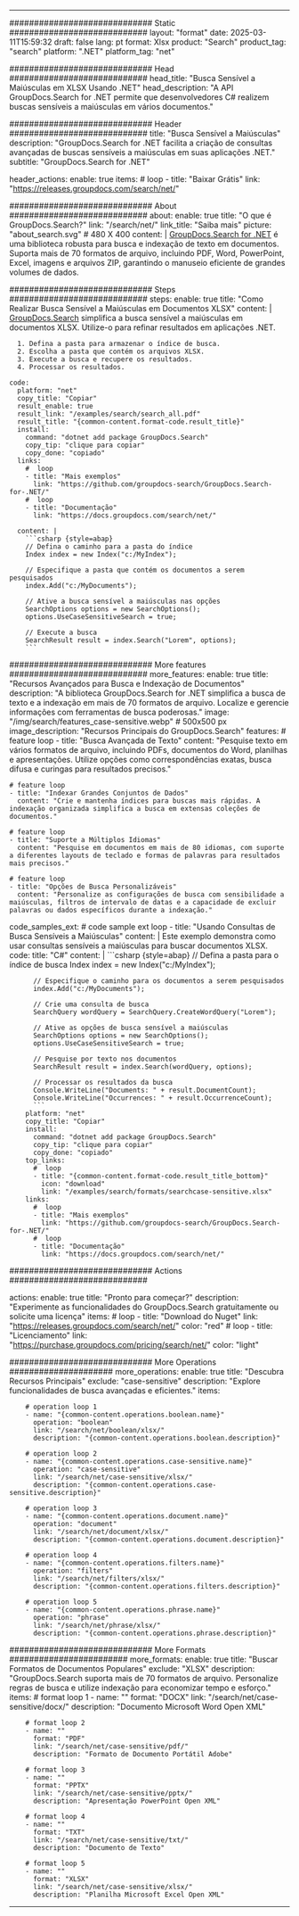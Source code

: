 
---
############################# Static ############################
layout: "format"
date:  2025-03-11T15:59:32
draft: false
lang: pt
format: Xlsx
product: "Search"
product_tag: "search"
platform: ".NET"
platform_tag: "net"

############################# Head ############################
head_title: "Busca Sensível a Maiúsculas em XLSX Usando .NET"
head_description: "A API GroupDocs.Search for .NET permite que desenvolvedores C# realizem buscas sensíveis a maiúsculas em vários documentos."

############################# Header ############################
title: "Busca Sensível a Maiúsculas" 
description: "GroupDocs.Search for .NET facilita a criação de consultas avançadas de buscas sensíveis a maiúsculas em suas aplicações .NET."
subtitle: "GroupDocs.Search for .NET" 

header_actions:
  enable: true
  items:
    #  loop
    - title: "Baixar Grátis"
      link: "https://releases.groupdocs.com/search/net/"
      
############################# About ############################
about:
    enable: true
    title: "O que é GroupDocs.Search?"
    link: "/search/net/"
    link_title: "Saiba mais"
    picture: "about_search.svg" # 480 X 400
    content: |
       [GroupDocs.Search for .NET](/search/net/) é uma biblioteca robusta para busca e indexação de texto em documentos. Suporta mais de 70 formatos de arquivo, incluindo PDF, Word, PowerPoint, Excel, imagens e arquivos ZIP, garantindo o manuseio eficiente de grandes volumes de dados.

############################# Steps ############################
steps:
    enable: true
    title: "Como Realizar Busca Sensível a Maiúsculas em Documentos XLSX"
    content: |
      [GroupDocs.Search](/search/net/) simplifica a busca sensível a maiúsculas em documentos XLSX. Utilize-o para refinar resultados em aplicações .NET.
      
      1. Defina a pasta para armazenar o índice de busca.
      2. Escolha a pasta que contém os arquivos XLSX.
      3. Execute a busca e recupere os resultados.
      4. Processar os resultados.
   
    code:
      platform: "net"
      copy_title: "Copiar"
      result_enable: true
      result_link: "/examples/search/search_all.pdf"
      result_title: "{common-content.format-code.result_title}"
      install:
        command: "dotnet add package GroupDocs.Search"
        copy_tip: "clique para copiar"
        copy_done: "copiado"
      links:
        #  loop
        - title: "Mais exemplos"
          link: "https://github.com/groupdocs-search/GroupDocs.Search-for-.NET/"
        #  loop
        - title: "Documentação"
          link: "https://docs.groupdocs.com/search/net/"
          
      content: |
        ```csharp {style=abap}
        // Defina o caminho para a pasta do índice
        Index index = new Index("c:/MyIndex");

        // Especifique a pasta que contém os documentos a serem pesquisados
        index.Add("c:/MyDocuments");

        // Ative a busca sensível a maiúsculas nas opções
        SearchOptions options = new SearchOptions();
        options.UseCaseSensitiveSearch = true;

        // Execute a busca
        SearchResult result = index.Search("Lorem", options);
        ```            

############################# More features ############################
more_features:
  enable: true
  title: "Recursos Avançados para Busca e Indexação de Documentos"
  description: "A biblioteca GroupDocs.Search for .NET simplifica a busca de texto e a indexação em mais de 70 formatos de arquivo. Localize e gerencie informações com ferramentas de busca poderosas."
  image: "/img/search/features_case-sensitive.webp" # 500x500 px
  image_description: "Recursos Principais do GroupDocs.Search"
  features:
    # feature loop
    - title: "Busca Avançada de Texto"
      content: "Pesquise texto em vários formatos de arquivo, incluindo PDFs, documentos do Word, planilhas e apresentações. Utilize opções como correspondências exatas, busca difusa e curingas para resultados precisos."

    # feature loop
    - title: "Indexar Grandes Conjuntos de Dados"
      content: "Crie e mantenha índices para buscas mais rápidas. A indexação organizada simplifica a busca em extensas coleções de documentos."

    # feature loop
    - title: "Suporte a Múltiplos Idiomas"
      content: "Pesquise em documentos em mais de 80 idiomas, com suporte a diferentes layouts de teclado e formas de palavras para resultados mais precisos."

    # feature loop
    - title: "Opções de Busca Personalizáveis"
      content: "Personalize as configurações de busca com sensibilidade a maiúsculas, filtros de intervalo de datas e a capacidade de excluir palavras ou dados específicos durante a indexação."
      
  code_samples_ext:
    # code sample ext loop
    - title: "Usando Consultas de Busca Sensíveis a Maiúsculas"
      content: |
        Este exemplo demonstra como usar consultas sensíveis a maiúsculas para buscar documentos XLSX.
      code:
        title: "C#"
        content: |
          ```csharp {style=abap}
          // Defina a pasta para o índice de busca
          Index index = new Index("c:/MyIndex");
              
          // Especifique o caminho para os documentos a serem pesquisados
          index.Add("c:/MyDocuments");

          // Crie uma consulta de busca
          SearchQuery wordQuery = SearchQuery.CreateWordQuery("Lorem");

          // Ative as opções de busca sensível a maiúsculas
          SearchOptions options = new SearchOptions();
          options.UseCaseSensitiveSearch = true;

          // Pesquise por texto nos documentos
          SearchResult result = index.Search(wordQuery, options);
          
          // Processar os resultados da busca
          Console.WriteLine("Documents: " + result.DocumentCount);
          Console.WriteLine("Occurrences: " + result.OccurrenceCount);
          ```
        platform: "net"
        copy_title: "Copiar"
        install:
          command: "dotnet add package GroupDocs.Search"
          copy_tip: "clique para copiar"
          copy_done: "copiado"
        top_links:
          #  loop
          - title: "{common-content.format-code.result_title_bottom}"
            icon: "download"
            link: "/examples/search/formats/searchcase-sensitive.xlsx"
        links:
          #  loop
          - title: "Mais exemplos"
            link: "https://github.com/groupdocs-search/GroupDocs.Search-for-.NET/"
          #  loop
          - title: "Documentação"
            link: "https://docs.groupdocs.com/search/net/"
            

            


############################# Actions ############################

actions:
  enable: true
  title: "Pronto para começar?"
  description: "Experimente as funcionalidades do GroupDocs.Search gratuitamente ou solicite uma licença"
  items:
    #  loop
    - title: "Download do Nuget"
      link: "https://releases.groupdocs.com/search/net/"
      color: "red"
        #  loop
    - title: "Licenciamento"
      link: "https://purchase.groupdocs.com/pricing/search/net/"
      color: "light"


############################# More Operations #####################
more_operations:
    enable: true
    title: "Descubra Recursos Principais"
    exclude: "case-sensitive"
    description: "Explore funcionalidades de busca avançadas e eficientes."
    items: 
          
        # operation loop 1
        - name: "{common-content.operations.boolean.name}"
          operation: "boolean"
          link: "/search/net/boolean/xlsx/"
          description: "{common-content.operations.boolean.description}"

        # operation loop 2
        - name: "{common-content.operations.case-sensitive.name}"
          operation: "case-sensitive"
          link: "/search/net/case-sensitive/xlsx/"
          description: "{common-content.operations.case-sensitive.description}"

        # operation loop 3
        - name: "{common-content.operations.document.name}"
          operation: "document"
          link: "/search/net/document/xlsx/"
          description: "{common-content.operations.document.description}"

        # operation loop 4
        - name: "{common-content.operations.filters.name}"
          operation: "filters"
          link: "/search/net/filters/xlsx/"
          description: "{common-content.operations.filters.description}"

        # operation loop 5
        - name: "{common-content.operations.phrase.name}"
          operation: "phrase"
          link: "/search/net/phrase/xlsx/"
          description: "{common-content.operations.phrase.description}"
          
        
          
############################# More Formats ########################
more_formats:
    enable: true
    title: "Buscar Formatos de Documentos Populares"
    exclude: "XLSX"
    description: "GroupDocs.Search suporta mais de 70 formatos de arquivo. Personalize regras de busca e utilize indexação para economizar tempo e esforço."
    items: 
        # format loop 1
        - name: ""
          format: "DOCX"
          link: "/search/net/case-sensitive/docx/"
          description: "Documento Microsoft Word Open XML"
          
        # format loop 2
        - name: ""
          format: "PDF"
          link: "/search/net/case-sensitive/pdf/"
          description: "Formato de Documento Portátil Adobe"
          
        # format loop 3
        - name: ""
          format: "PPTX"
          link: "/search/net/case-sensitive/pptx/"
          description: "Apresentação PowerPoint Open XML"

        # format loop 4
        - name: ""
          format: "TXT"
          link: "/search/net/case-sensitive/txt/"
          description: "Documento de Texto"
          
        # format loop 5
        - name: ""
          format: "XLSX"
          link: "/search/net/case-sensitive/xlsx/"
          description: "Planilha Microsoft Excel Open XML"
  

---